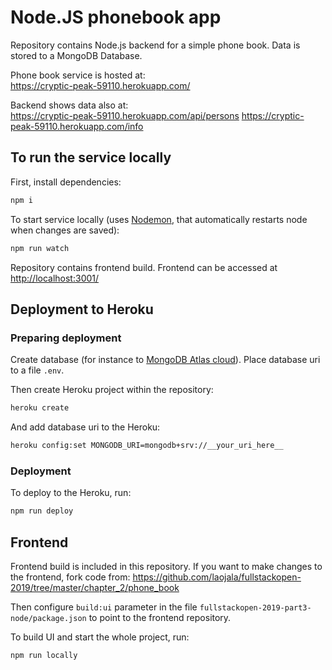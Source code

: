 # Node.JS phonebook app

Repository contains Node.js backend for a simple phone book. Data is stored to a MongoDB Database.

Phone book service is hosted at:  
<https://cryptic-peak-59110.herokuapp.com/>

Backend shows data also at:   
<https://cryptic-peak-59110.herokuapp.com/api/persons>
<https://cryptic-peak-59110.herokuapp.com/info>

## To run the service locally

First, install dependencies:

```bash
npm i
```

To start service locally (uses [Nodemon](https://github.com/remy/nodemon), that automatically restarts node when changes are saved):

```bash
npm run watch
```

Repository contains frontend build. Frontend can be accessed at <http://localhost:3001/>

## Deployment to Heroku

### Preparing deployment

Create database (for instance to [MongoDB Atlas cloud](https://www.mongodb.com/cloud/atlas)). Place database uri to a file `.env`.

Then create Heroku project within the repository:

```bash
heroku create
```

And add database uri to the Heroku:

```bash
heroku config:set MONGODB_URI=mongodb+srv://__your_uri_here__
```

### Deployment

To deploy to the Heroku, run:

```bash
npm run deploy
```

## Frontend

Frontend build is included in this repository. If you want to make changes to the frontend, fork code from: <https://github.com/laojala/fullstackopen-2019/tree/master/chapter_2/phone_book>

Then configure `build:ui` parameter in the file `fullstackopen-2019-part3-node/package.json` to point to the frontend repository.

To build UI and start the whole project, run:

```bash
npm run locally
```
